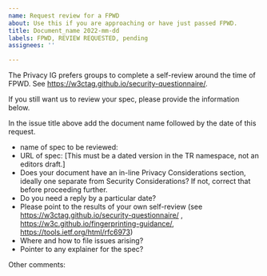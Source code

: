 ```yaml
---
name: Request review for a FPWD
about: Use this if you are approaching or have just passed FPWD.
title: Document_name 2022-mm-dd
labels: FPWD, REVIEW REQUESTED, pending
assignees: ''

---
```


The Privacy IG prefers groups to complete a self-review around the time of FPWD. See https://w3ctag.github.io/security-questionnaire/.

If you still want us to review your spec, please provide the information below.

In the issue title above add the document name followed by the date of this request.

- name of spec to be reviewed:
- URL of spec: [This must be a dated version in the TR namespace, not an editors draft.]
- Does your document have an in-line Privacy Considerations section, ideally one separate from Security Considerations?  If not, correct that before proceeding further.
- Do you need a reply by a particular date?
- Please point to the results of your own self-review (see https://w3ctag.github.io/security-questionnaire/ , https://w3c.github.io/fingerprinting-guidance/, https://tools.ietf.org/html/rfc6973)
- Where and how to file issues arising?
- Pointer to any explainer for the spec?

Other comments:
